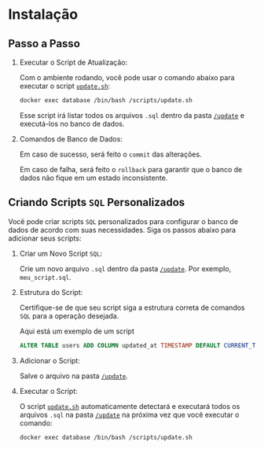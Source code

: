 # Instalação

## Passo a Passo

1. Executar o Script de Atualização:

    Com o ambiente rodando, você pode usar o comando abaixo para executar o script [`update.sh`](../update.sh):

    ```bash
    docker exec database /bin/bash /scripts/update.sh
    ```

    Esse script irá listar todos os arquivos `.sql` dentro da pasta [`/update`](../update/) e executá-los no banco de dados.

2. Comandos de Banco de Dados:

    Em caso de sucesso, será feito o `commit` das alterações.

    Em caso de falha, será feito o `rollback` para garantir que o banco de dados não fique em um estado inconsistente.

## Criando Scripts `SQL` Personalizados

Você pode criar scripts `SQL` personalizados para configurar o banco de dados de acordo com suas necessidades. Siga os passos abaixo para adicionar seus scripts:

1. Criar um Novo Script `SQL`:

    Crie um novo arquivo `.sql` dentro da pasta [`/update`](../update/). Por exemplo, `meu_script.sql`.

2. Estrutura do Script:

    Certifique-se de que seu script siga a estrutura correta de comandos `SQL` para a operação desejada.

    Aqui está um exemplo de um script

    ```sql
    ALTER TABLE users ADD COLUMN updated_at TIMESTAMP DEFAULT CURRENT_TIMESTAMP ON UPDATE CURRENT_TIMESTAMP AFTER updated_ad;
    ```

3. Adicionar o Script:

    Salve o arquivo na pasta [`/update`](../update/).

4. Executar o Script:

    O script [`update.sh`](../update.sh) automaticamente detectará e executará todos os arquivos `.sql` na pasta [`/update`](../update/) na próxima vez que você executar o comando:

    ```bash
    docker exec database /bin/bash /scripts/update.sh
    ```
